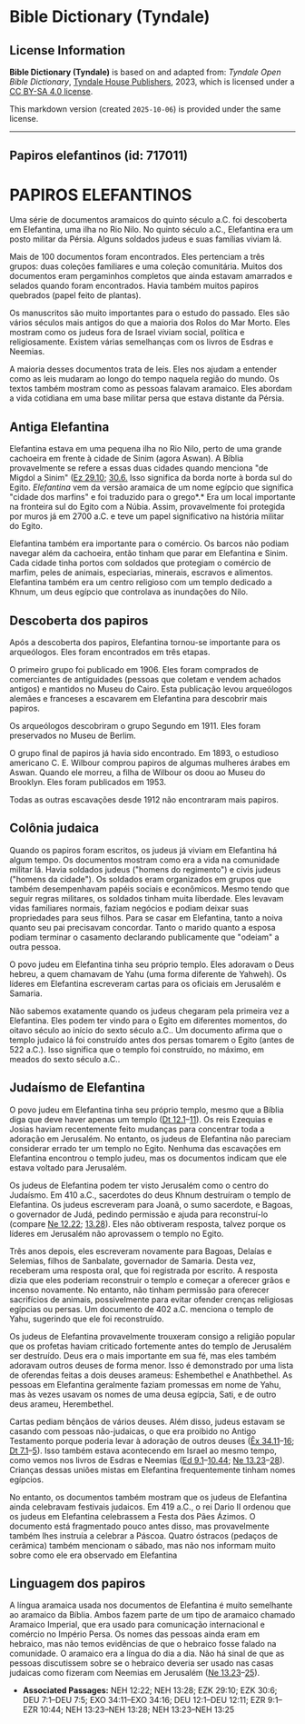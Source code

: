 # Bible Dictionary (Tyndale)

## License Information

**Bible Dictionary (Tyndale)** is based on and adapted from: _Tyndale Open Bible Dictionary_, [Tyndale House Publishers](https://tyndaleopenresources.com/), 2023, which is licensed under a [CC BY-SA 4.0 license](https://creativecommons.org/licenses/by-sa/4.0/legalcode.en).

This markdown version (created `2025-10-06`) is provided under the same license.



--------------------------------

## Papiros elefantinos (id: 717011)

PAPIROS ELEFANTINOS
===================

Uma série de documentos aramaicos do quinto século a.C. foi descoberta em Elefantina, uma ilha no Rio Nilo. No quinto século a.C., Elefantina era um posto militar da Pérsia. Alguns soldados judeus e suas famílias viviam lá.

Mais de 100 documentos foram encontrados. Eles pertenciam a três grupos: duas coleções familiares e uma coleção comunitária. Muitos dos documentos eram pergaminhos completos que ainda estavam amarrados e selados quando foram encontrados. Havia também muitos papiros quebrados (papel feito de plantas).

Os manuscritos são muito importantes para o estudo do passado. Eles são vários séculos mais antigos do que a maioria dos Rolos do Mar Morto. Eles mostram como os judeus fora de Israel viviam social, política e religiosamente. Existem várias semelhanças com os livros de Esdras e Neemias.

A maioria desses documentos trata de leis. Eles nos ajudam a entender como as leis mudaram ao longo do tempo naquela região do mundo. Os textos também mostram como as pessoas falavam aramaico. Eles abordam a vida cotidiana em uma base militar persa que estava distante da Pérsia.

Antiga Elefantina
-----------------

Elefantina estava em uma pequena ilha no Rio Nilo, perto de uma grande cachoeira em frente à cidade de Sinim (agora Aswan). A Bíblia provavelmente se refere a essas duas cidades quando menciona "de Migdol a Sinim" ([Ez 29\.10](https://ref.ly/Ezek29:10); [30\.6\.](https://ref.ly/Ezek30:6) Isso significa da borda norte à borda sul do Egito. *Elefantina* vem da versão aramaica de um nome egípcio que significa "cidade dos marfins" e foi traduzido para o grego*.* Era um local importante na fronteira sul do Egito com a Núbia. Assim, provavelmente foi protegida por muros já em 2700 a.C. e teve um papel significativo na história militar do Egito.

Elefantina também era importante para o comércio. Os barcos não podiam navegar além da cachoeira, então tinham que parar em Elefantina e Sinim. Cada cidade tinha portos com soldados que protegiam o comércio de marfim, peles de animais, especiarias, minerais, escravos e alimentos. Elefantina também era um centro religioso com um templo dedicado a Khnum, um deus egípcio que controlava as inundações do Nilo.

Descoberta dos papiros
----------------------

Após a descoberta dos papiros, Elefantina tornou\-se importante para os arqueólogos. Eles foram encontrados em três etapas.

O primeiro grupo foi publicado em 1906\. Eles foram comprados de comerciantes de antiguidades (pessoas que coletam e vendem achados antigos) e mantidos no Museu do Cairo. Esta publicação levou arqueólogos alemães e franceses a escavarem em Elefantina para descobrir mais papiros.

Os arqueólogos descobriram o grupo Segundo em 1911\. Eles foram preservados no Museu de Berlim.

O grupo final de papiros já havia sido encontrado. Em 1893, o estudioso americano C. E. Wilbour comprou papiros de algumas mulheres árabes em Aswan. Quando ele morreu, a filha de Wilbour os doou ao Museu do Brooklyn. Eles foram publicados em 1953\.

Todas as outras escavações desde 1912 não encontraram mais papiros.

Colônia judaica
---------------

Quando os papiros foram escritos, os judeus já viviam em Elefantina há algum tempo. Os documentos mostram como era a vida na comunidade militar lá. Havia soldados judeus ("homens do regimento") e civis judeus ("homens da cidade"). Os soldados eram organizados em grupos que também desempenhavam papéis sociais e econômicos. Mesmo tendo que seguir regras militares, os soldados tinham muita liberdade. Eles levavam vidas familiares normais, faziam negócios e podiam deixar suas propriedades para seus filhos. Para se casar em Elefantina, tanto a noiva quanto seu pai precisavam concordar. Tanto o marido quanto a esposa podiam terminar o casamento declarando publicamente que "odeiam" a outra pessoa.

O povo judeu em Elefantina tinha seu próprio templo. Eles adoravam o Deus hebreu, a quem chamavam de Yahu (uma forma diferente de Yahweh). Os líderes em Elefantina escreveram cartas para os oficiais em Jerusalém e Samaria.

Não sabemos exatamente quando os judeus chegaram pela primeira vez a Elefantina. Eles podem ter vindo para o Egito em diferentes momentos, do oitavo século ao início do sexto século a.C.. Um documento afirma que o templo judaico lá foi construído antes dos persas tomarem o Egito (antes de 522 a.C.). Isso significa que o templo foi construído, no máximo, em meados do sexto século a.C..

Judaísmo de Elefantina
----------------------

O povo judeu em Elefantina tinha seu próprio templo, mesmo que a Bíblia diga que deve haver apenas um templo ([Dt 12\.1](https://ref.ly/Deut12:1-Deut12:11)–[11](https://ref.ly/Deut12:1-Deut12:11)). Os reis Ezequias e Josias haviam recentemente feito mudanças para concentrar toda a adoração em Jerusalém. No entanto, os judeus de Elefantina não pareciam considerar errado ter um templo no Egito. Nenhuma das escavações em Elefantina encontrou o templo judeu, mas os documentos indicam que ele estava voltado para Jerusalém.

Os judeus de Elefantina podem ter visto Jerusalém como o centro do Judaísmo. Em 410 a.C., sacerdotes do deus Khnum destruíram o templo de Elefantina. Os judeus escreveram para Joanã, o sumo sacerdote, e Bagoas, o governador de Judá, pedindo permissão e ajuda para reconstruí\-lo (compare [Ne 12\.22](https://ref.ly/Neh12:22); [13\.28](https://ref.ly/Neh13:28)). Eles não obtiveram resposta, talvez porque os líderes em Jerusalém não aprovassem o templo no Egito.

Três anos depois, eles escreveram novamente para Bagoas, Delaías e Selemias, filhos de Sanbalate, governador de Samaria. Desta vez, receberam uma resposta oral, que foi registrada por escrito. A resposta dizia que eles poderiam reconstruir o templo e começar a oferecer grãos e incenso novamente. No entanto, não tinham permissão para oferecer sacrifícios de animais, possivelmente para evitar ofender crenças religiosas egípcias ou persas. Um documento de 402 a.C. menciona o templo de Yahu, sugerindo que ele foi reconstruído.

Os judeus de Elefantina provavelmente trouxeram consigo a religião popular que os profetas haviam criticado fortemente antes do templo de Jerusalém ser destruído. Deus era o mais importante em sua fé, mas eles também adoravam outros deuses de forma menor. Isso é demonstrado por uma lista de oferendas feitas a dois deuses arameus: Eshembethel e Anathbethel. As pessoas em Elefantina geralmente faziam promessas em nome de Yahu, mas às vezes usavam os nomes de uma deusa egípcia, Sati, e de outro deus arameu, Herembethel.

Cartas pediam bênçãos de vários deuses. Além disso, judeus estavam se casando com pessoas não\-judaicas, o que era proibido no Antigo Testamento porque poderia levar à adoração de outros deuses ([Êx 34\.11](https://ref.ly/Exod34:11-Exod34:16)–[16](https://ref.ly/Exod34:11-Exod34:16); [Dt 7\.1](https://ref.ly/Deut7:1-Deut7:5)–[5](https://ref.ly/Deut7:1-Deut7:5)). Isso também estava acontecendo em Israel ao mesmo tempo, como vemos nos livros de Esdras e Neemias ([Ed 9\.1](https://ref.ly/Ezra9:1-Ezra10:44)–[10\.44](https://ref.ly/Ezra9:1-Ezra10:44); [Ne 13\.23](https://ref.ly/Neh13:23-Neh13:28)–[28](https://ref.ly/Neh13:23-Neh13:28)). Crianças dessas uniões mistas em Elefantina frequentemente tinham nomes egípcios.

No entanto, os documentos também mostram que os judeus de Elefantina ainda celebravam festivais judaicos. Em 419 a.C., o rei Dario II ordenou que os judeus em Elefantina celebrassem a Festa dos Pães Ázimos. O documento está fragmentado pouco antes disso, mas provavelmente também lhes instruía a celebrar a Páscoa. Quatro óstracos (pedaços de cerâmica) também mencionam o sábado, mas não nos informam muito sobre como ele era observado em Elefantina

Linguagem dos papiros
---------------------

A língua aramaica usada nos documentos de Elefantina é muito semelhante ao aramaico da Bíblia. Ambos fazem parte de um tipo de aramaico chamado Aramaico Imperial, que era usado para comunicação internacional e comércio no Império Persa. Os nomes das pessoas ainda eram em hebraico, mas não temos evidências de que o hebraico fosse falado na comunidade. O aramaico era a língua do dia a dia. Não há sinal de que as pessoas discutissem sobre se o hebraico deveria ser usado nas casas judaicas como fizeram com Neemias em Jerusalém ([Ne 13\.23](https://ref.ly/Neh13:23-Neh13:25)–[25](https://ref.ly/Neh13:23-Neh13:25)).

* **Associated Passages:** NEH 12:22; NEH 13:28; EZK 29:10; EZK 30:6; DEU 7:1–DEU 7:5; EXO 34:11–EXO 34:16; DEU 12:1–DEU 12:11; EZR 9:1–EZR 10:44; NEH 13:23–NEH 13:28; NEH 13:23–NEH 13:25

